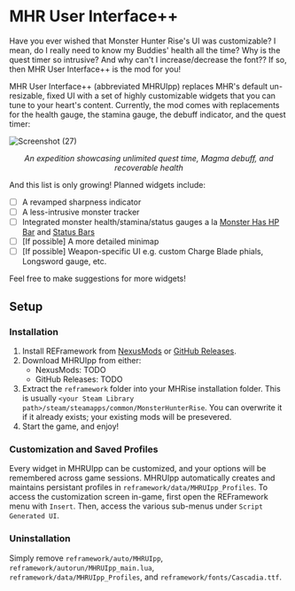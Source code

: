 # MHR User Interface++

Have you ever wished that Monster Hunter Rise's UI was customizable? I mean, do I really need to know my Buddies' health all the time? Why is the quest timer so intrusive? And why can't I increase/decrease the font?? If so, then MHR User Interface++ is the mod for you!

MHR User Interface++ (abbreviated MHRUIpp) replaces MHR's default un-resizable, fixed UI with a set of highly customizable widgets that you can tune to your heart's content. Currently, the mod comes with replacements for the health gauge, the stamina gauge, the debuff indicator, and the quest timer:

![Screenshot (27)](https://user-images.githubusercontent.com/25436568/152444778-a085a53c-a98b-460e-a607-2177786a2864.png)

<p align="center"><em>An expedition showcasing unlimited quest time, Magma debuff, and recoverable health</em></p>

And this list is only growing! Planned widgets include:

- [ ] A revamped sharpness indicator
- [ ] A less-intrusive monster tracker
- [ ] Integrated monster health/stamina/status gauges a la [Monster Has HP Bar](https://www.nexusmods.com/monsterhunterrise/mods/43) and [Status Bars](https://www.nexusmods.com/monsterhunterrise/mods/113)
- [ ] [If possible] A more detailed minimap
- [ ] [If possible] Weapon-specific UI e.g. custom Charge Blade phials, Longsword gauge, etc.

Feel free to make suggestions for more widgets!

## Setup

### Installation

1. Install REFramework from [NexusMods](https://www.nexusmods.com/monsterhunterrise/mods/26) or [GitHub Releases](https://github.com/praydog/REFramework/releases). 
2. Download MHRUIpp from either:
    - NexusMods: TODO
    - GitHub Releases: TODO
3. Extract the `reframework` folder into your MHRise installation folder. This is usually `<your Steam Library path>/steam/steamapps/common/MonsterHunterRise`. You can overwrite it if it already exists; your existing mods will be presevered.
4. Start the game, and enjoy!

### Customization and Saved Profiles
Every widget in MHRUIpp can be customized, and your options will be remembered across game sessions. MHRUIpp automatically creates and maintains persistant profiles in `reframework/data/MHRUIpp_Profiles`. To access the customization screen in-game, first open the REFramework menu with `Insert`. Then, access the various sub-menus under `Script Generated UI`.

### Uninstallation
Simply remove `reframework/auto/MHRUIpp`, `reframework/autorun/MHRUIpp_main.lua`, `reframework/data/MHRUIpp_Profiles`, and `reframework/fonts/Cascadia.ttf`.
